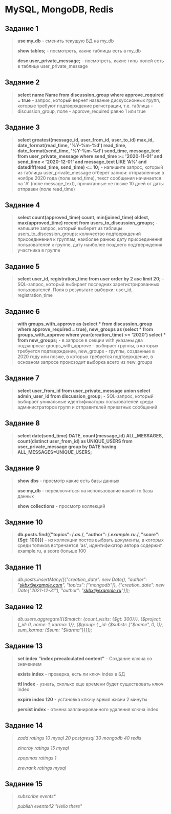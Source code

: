 # MySQL, MongoDB, Redis
## Задание 1
> **use my_db** - сменить текущую БД на my_db
> 
> **show tables;** - посмотреть, какие таблицы есть в my_db
>
> **desc user_private_message;** - посмотреть, какие типы полей есть в таблице user_private_message
## Задание 2
>**select name Name from discussion_group where approve_required = true** - запрос, который вернет название дискуссионных групп, которые требуют подтверждение регистрации, т.е. таблица - discussion_group, поле - approve_required равно 1 или true
## Задание 3
>**select greatest(message_id, user_from_id, user_to_id) max_id, date_format(read_time, '%Y-%m-%d') read_time, date_format(send_time, '%Y-%m-%d') send_time, message_text from user_private_message where send_time >= '2020-11-01' and send_time < '2020-12-01' and message_text LIKE 'A%' and datediff(read_time, send_time) <= 10;** - напишите запрос, который из таблицы user_private_message отберет записи: отправленные в ноябре 2020 года (поле send_time), текст сообщения начинается на 'A' (поле message_text), прочитанные не позже 10 дней от даты отправки (поле read_time)
## Задание 4
>**select count(approved_time) count, min(joined_time) oldest, max(approved_time) recent from users_to_discussion_groups;** - напишите запрос, который выберет из таблицы users_to_discession_groups: количество подтверждений присоединения к группам, наиболее ранюю дату присоединения пользователей к группе, дату наиболее позднего подтверждения участника в группе
## Задание 5
> **select user_id, registration_time from user order by 2 asc limit 20;** - SQL-запрос, который выбирает последних зарегистрированных пользователей. Поля в результате выборки: user_id, registration_time
## Задание 6
> **with groups_with_approve as (select * from discussion_group where approve_required = true), new_groups as (select * from groups_with_approve where year(creation_time) >= '2020') select * from new_groups;** - в запросе в секции with указаны два подзапроса: groups_with_approve - выбирает группы, в которых требуется подтверждение, new_groups - группы, созданные в 2020 году или позже, в которых требуется подтверждение, в основном запросе происзодит выборка всего из new_groups
## Задание 7
>**select user_from_id from user_private_message union select admin_user_id from discussion_group;** - SQL-запрос, который выбирает уникальные идентификаторы пользователей среди администраторов групп и отправителей приватных сообщений
## Задание 8
>**select date(send_time) DATE, count(message_id) ALL_MESSAGES, count(distinct user_from_id) as UNIQUE_USERS from user_private_message group by DATE having ALL_MESSAGES=UNIQUE_USERS;**
## Задание 9
>**show dbs** - просмотр какие есть базы данных
>
>**use my_db** - переключиться на использование какой-то базы данных
>
>**show collections** - просмотр коллекций
## Задание 10
>**db.posts.find({"topics": /.*as.*/, "author": /.*example.ru.*/, "score": {$gt: 100}})** - из коллекции постов выбрать документы, в которых среди топиков встречается 'as', идентификатор автора содержит example.ru, а score больше 100
## Задание 11
>*db.posts.insertMany([{"creation_date": new Date(), "author": "skbx@example.com", "topics": ["mongodb"]}, {"creation_date": new Date("2021-12-31"), "author": "skbx@example.ru"}]);*
## Задание 12
>*db.users.aggregate([{$match: {count_visits: {$gt: 300}}}, {$project: {_id: 0, name: 1, karma: 1}}, {$group: { _id: {$substr: ["$name", 0, 1]}, sum_karma: {$sum: "$karma"}}}]);*
## Задание 13
>**set index "index precalculated content"** - Создание ключа со значением
>
>**exists index** - проверка, есть ли ключ index в БД
>
>**ttl index** - узнать, сколько еще времени будет существовать ключ index
>
>**expire index 120** - установка ключу время жизни 2 минуты
>
>**persist index** - отмена запланированного удаления ключа index
## Задание 14
>*zadd ratings 10 mysql 20 postgresql 30 mongodb 40 redis*
>
>*zincrby ratings 15 mysql*
>
>*zpopmax ratings 1*
>
>*zrevrank ratings mysql*
## Задание 15
>*subscribe events**
>
>*publish events42 "Hello there"*
